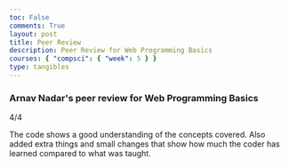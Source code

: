 ```yaml
---
toc: False
comments: True
layout: post
title: Peer Review
description: Peer Review for Web Programming Basics
courses: { "compsci": { "week": 5 } }
type: tangibles
---
```


### Arnav Nadar's peer review for Web Programming Basics

 4/4

The code shows a good understanding of the concepts covered. Also added extra things and small changes that show how much the coder has learned compared to what was taught.
